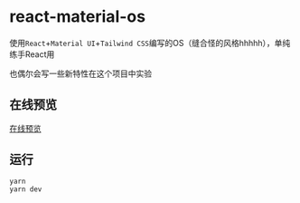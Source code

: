 # react-material-os
使用`React`+`Material UI`+`Tailwind CSS`编写的OS（缝合怪的风格hhhhh），单纯练手React用

也偶尔会写一些新特性在这个项目中实验 

## 在线预览
[在线预览](https://mrleidesen.github.io/react-material-os/)

## 运行
```
yarn 
yarn dev
```
